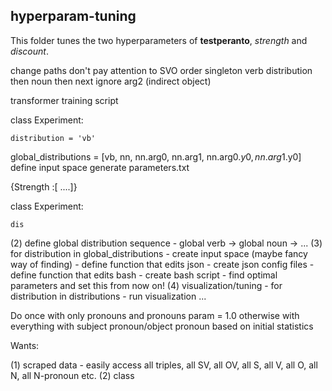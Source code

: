 ## hyperparam-tuning 

This folder tunes the two hyperparameters of **testperanto**, *strength* and *discount*. 


change paths
don't pay attention to SVO order
singleton verb distribution then noun then next 
ignore arg2 (indirect object)

transformer training script 

class Experiment:

    distribution = 'vb'
    

global_distributions = [vb, nn, nn.arg0, nn.arg1, nn.arg0.$y0, nn.arg1.$y0]
    define input space
    generate parameters.txt

{Strength :[ ....]}

class Experiment:

    dis



(2) define global distribution sequence
    - global verb -> global noun -> ...
(3) for distribution in global_distributions
    - create input space (maybe fancy way of finding)
    - define function that edits json 
    - create json config files
    - define function that edits bash
    - create bash script
    - find optimal parameters and set this from now on!
(4) visualization/tuning
    - for distribution in distributions
    - run visualization ... 

Do once with only pronouns and pronouns param = 1.0
otherwise with everything with subject pronoun/object pronoun based on initial statistics 

Wants:

(1) scraped data
    - easily access all triples, all SV, all OV, all S, all V, all O, all N, all N-pronoun etc. 
(2) class 
